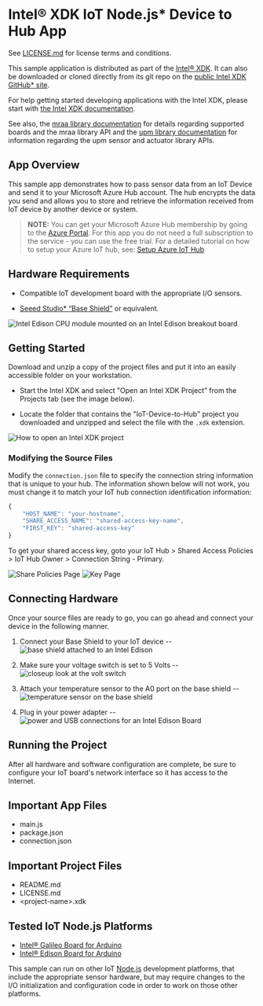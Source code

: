 Intel® XDK IoT Node.js\* Device to Hub App
==========================================
See [LICENSE.md](LICENSE.md) for license terms and conditions.

This sample application is distributed as part of the
[Intel® XDK](http://xdk.intel.com). It can also be downloaded
or cloned directly from its git repo on the
[public Intel XDK GitHub\* site](https://github.com/gomobile).

For help getting started developing applications with the
Intel XDK, please start with
[the Intel XDK documentation](https://software.intel.com/en-us/xdk/docs).

See also, the
[mraa library documentation](https://iotdk.intel.com/docs/master/mraa/index.html)
for details regarding supported boards and the mraa library API and the
[upm library documentation](https://iotdk.intel.com/docs/master/upm/) for
information regarding the upm sensor and actuator library APIs.

App Overview
------------
This sample app demonstrates how to pass sensor data from an IoT Device and
send it to your Microsoft Azure Hub account. The hub  encrypts the data you
send and allows you to store and retrieve the information received from IoT
device by another device or system.

> **NOTE:** You can get your Microsoft Azure Hub membership by going to the
> [Azure Portal](https://portal.azure.com). For this app you do not need a full
> subscription to the service - you can use the free trial. For a detailed
> tutorial on how to setup your Azure IoT hub, see:
> [Setup Azure IoT Hub](https://github.com/Azure/azure-iot-sdks/blob/master/doc/setup_iothub.md)

Hardware Requirements
---------------------
* Compatible IoT development board with the appropriate I/O sensors.

* [Seeed Studio\* “Base Shield”](https://www.seeedstudio.com/item_detail.html?p_id=1855)
  or equivalent.

![Intel Edison CPU module mounted on an Intel Edison breakout board](/img/breakoutBoard.JPG)

Getting Started
---------------
Download and unzip a copy of the project files and put it into an easily
accessible folder on your workstation.

* Start the Intel XDK and select "Open an Intel XDK Project” from the Projects
  tab (see the image below).

* Locate the folder that contains the "IoT-Device-to-Hub" project you downloaded
  and unzipped and select the file with the `.xdk` extension.

![How to open an Intel XDK project](/img/projectExamp.png)

### Modifying the Source Files

Modify the `connection.json` file to specify the connection string information
that is unique to your hub. The information shown below will not work, you must
change it to match your IoT hub connection identification information:

```JavaScript
{
    "HOST_NAME": "your-hostname",
    "SHARE_ACCESS_NAME": "shared-access-key-name",
    "FIRST_KEY": "shared-access-key"
}
```

To get your shared access key, goto your IoT Hub > Shared Access Policies >
IoT Hub Owner > Connection String - Primary.

![Share Policies Page](/img/sharedAccess.png)
![Key Page](/img/key.png)

Connecting Hardware
-------------------
Once your source files are ready to go, you can go ahead and connect your
device in the following manner.

1. Connect your Base Shield to your IoT device --
   ![base shield attached to an Intel Edison](/img/fullDiagram.JPG)

2. Make sure your voltage switch is set to 5 Volts --
   ![closeup look at the volt switch](/img/voltSwitch.JPG)

3. Attach your temperature sensor to the A0 port on the base shield --
   ![temperature sensor on the base shield](/img/sensors.JPG)

4. Plug in your power adapter --
   ![power and USB connections for an Intel Edison Board](/img/cords.JPG)

Running the Project
-------------------
After all hardware and software configuration are complete, be sure to
configure your IoT board's network interface so it has access to the Internet.

Important App Files
-------------------
* main.js
* package.json
* connection.json

Important Project Files
-----------------------
* README.md
* LICENSE.md
* \<project-name\>.xdk

Tested IoT Node.js Platforms
----------------------------
* [Intel® Galileo Board for Arduino](http://intel.com/galileo)
* [Intel® Edison Board for Arduino](http://intel.com/edison)

This sample can run on other IoT [Node.js](http://nodejs.org) development
platforms, that include the appropriate sensor hardware, but may require
changes to the I/O initialization and configuration code in order to work on
those other platforms.
